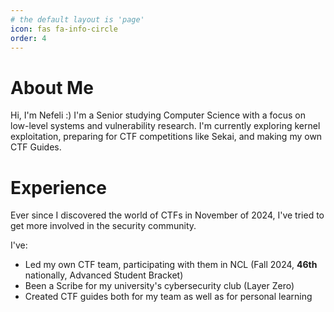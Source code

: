```yaml
---
# the default layout is 'page'
icon: fas fa-info-circle
order: 4
---
```


# About Me

Hi, I'm Nefeli :)
I'm a Senior studying Computer Science with a focus on low-level systems and vulnerability research. 
I'm currently exploring kernel exploitation, preparing for CTF competitions like Sekai, and making my own CTF Guides.

# Experience

Ever since I discovered the world of CTFs in November of 2024, I've tried to get more involved in the security community.

I've:
- Led my own CTF team, participating with them in NCL (Fall 2024, **46th** nationally, Advanced Student Bracket)
- Been a Scribe for my university's cybersecurity club (Layer Zero)
- Created CTF guides both for my team as well as for personal learning

